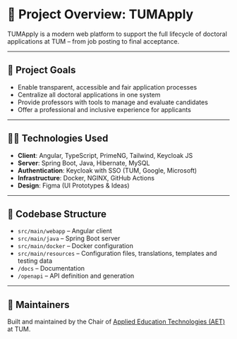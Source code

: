 # 🧭 Project Overview: TUMApply

TUMApply is a modern web platform to support the full lifecycle of doctoral applications at TUM – from job posting to
final acceptance.

---

## 🎯 Project Goals

- Enable transparent, accessible and fair application processes
- Centralize all doctoral applications in one system
- Provide professors with tools to manage and evaluate candidates
- Offer a professional and inclusive experience for applicants

---

## 🧑‍💻 Technologies Used

- **Client**: Angular, TypeScript, PrimeNG, Tailwind, Keycloak JS
- **Server**: Spring Boot, Java, Hibernate, MySQL
- **Authentication**: Keycloak with SSO (TUM, Google, Microsoft)
- **Infrastructure**: Docker, NGINX, GitHub Actions
- **Design**: Figma (UI Prototypes & Ideas)

---

## 📁 Codebase Structure

- `src/main/webapp` – Angular client
- `src/main/java` – Spring Boot server
- `src/main/docker` – Docker configuration
- `src/main/resources` – Configuration files, translations, templates and testing data
- `/docs` – Documentation
- `/openapi` – API definition and generation

---

## 👥 Maintainers

Built and maintained by the Chair of [Applied Education Technologies (AET)](https://aet.cit.tum.de/) at TUM.
